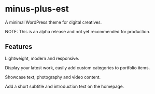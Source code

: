 # minus-plus-est

A minimal WordPress theme for digital creatives.

NOTE: This is an alpha release and not yet recommended for production.

## Features

Lightweight, modern and responsive.

Display your latest work, easily add custom categories to portfolio items.

Showcase text, photography and video content. 

Add a short subtitle and introduction text on the homepage.

